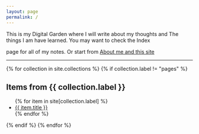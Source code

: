 ```yaml
---
layout: page
permalink: /
---
```



This is my Digital Garden where I will write about my thoughts and The things I am have learned. You may want to check the Index

page for all of my notes. Or start from [About me and this site](/about)




<hr>
{% for collection in site.collections %} 
 {% if collection.label != "pages" %} 
  
   <h2>Items from {{ collection.label }}</h2> 
   <ul> 
     {% for item in site[collection.label] %} 
       <li><a href="{{ item.url }}">{{ item.title }}</a></li> 
     {% endfor %} 
   </ul> 
   {% endif %} 
 {% endfor %}

